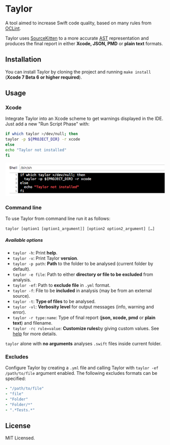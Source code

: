 # Taylor

A tool aimed to increase Swift code quality, based on many rules from
[OCLint](https://github.com/oclint/oclint).

Taylor uses [SourceKitten](https://github.com/S2dentik/SourceKitten) to a more
accurate [AST](http://clang.llvm.org/docs/IntroductionToTheClangAST.html)
representation and produces the final report in either **Xcode, JSON, PMD** or **plain text** formats.

## Installation

You can install Taylor by cloning the project and running `make install`
(**Xcode 7 Beta 6 or higher required**).

## Usage

### Xcode

Integrate Taylor into an Xcode scheme to get warnings displayed in the IDE. Just
add a new "Run Script Phase" with:

```bash
if which taylor >/dev/null; then
taylor -p ${PROJECT_DIR} -r xcode
else
echo "Taylor not installed"
fi
```
![](runscriptphase.png)

### Command line 

To use Taylor from command line run it as follows:

`taylor [option1 [option1_argument]] [option2 option2_argument] […]`

##### Available options

- `taylor -h`: Print **help**.
- `taylor -v`: Print Taylor **version**.
- `taylor -p path`: **Path** to the folder to be analysed (current folder by default).
- `taylor -e file`: Path to either **directory or file to be excluded** from analysis.
- `taylor -ef`: Path to **exclude file** in `.yml` format.
- `taylor -f`: File to be **included** in analysis (may be from an external source).
- `taylor -t`: **Type of files** to be analysed.
- `taylor -vl`: **Verbosity level** for output messages (info, warning and error).
- `taylor -r type:name`: Type of final report (**json, xcode, pmd** or **plain text**) and filename.
- `taylor -rc rule=value`: **Customize rules**by giving custom values. See [help](/Resources/help.txt) for more details.

`taylor` alone with **no arguments** analyses `.swift` files inside current folder.

### Excludes

Configure Taylor by creating a `.yml` file and calling Taylor with `taylor -ef /path/to/file`
argument enabled. The following excludes formats can be specified:

```yaml
- "/path/to/file"
- "file"
- "Folder"
- "Folder/*"
- ".*Tests.*"
```

## License

MIT Licensed.

